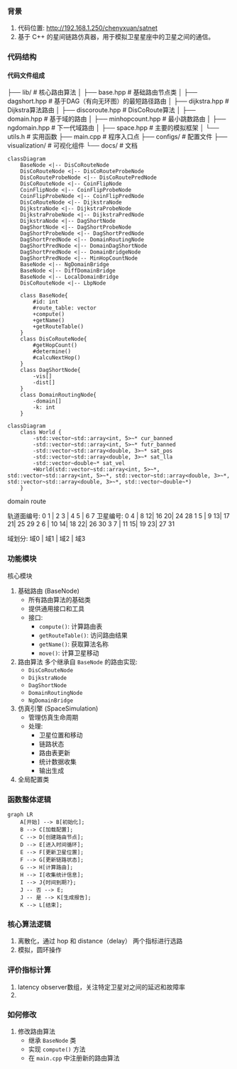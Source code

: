 ### 背景
1. 代码位置: http://192.168.1.250/chenyxuan/satnet
2. 基于 C++ 的星间链路仿真器，用于模拟卫星星座中的卫星之间的通信。

### 代码结构

#### 代码文件组成
├── lib/                    # 核心路由算法
│   ├── base.hpp           # 基础路由节点类
│   ├── dagshort.hpp       # 基于DAG（有向无环图）的最短路径路由
│   ├── dijkstra.hpp       # Dijkstra算法路由
│   ├── discoroute.hpp     # DisCoRoute算法
│   ├── domain.hpp         # 基于域的路由
│   ├── minhopcount.hpp    # 最小跳数路由
│   ├── ngdomain.hpp       # 下一代域路由
│   ├── space.hpp          # 主要的模拟框架
│   └── utils.h           # 实用函数
├── main.cpp               # 程序入口点
├── configs/               # 配置文件
├── visualization/         # 可视化组件
└── docs/                 # 文档


```mermaid  
classDiagram
    BaseNode <|-- DisCoRouteNode
    DisCoRouteNode <|-- DisCoRouteProbeNode
    DisCoRouteProbeNode <|-- DisCoRoutePredNode
    DisCoRouteNode <|-- CoinFlipNode
    CoinFlipNode <|-- CoinFlipProbeNode
    CoinFlipProbeNode <|-- CoinFlipPredNode
    DisCoRouteNode <|-- DijkstraNode
    DijkstraNode <|-- DijkstraProbeNode
    DijkstraProbeNode <|-- DijkstraPredNode
    DijkstraNode <|-- DagShortNode
    DagShortNode <|-- DagShortProbeNode
    DagShortProbeNode <|-- DagShortPredNode
    DagShortPredNode <|-- DomainRoutingNode
    DagShortPredNode <|-- DomainDagShortNode
    DagShortPredNode <|-- DomainBridgeNode
    DagShortPredNode <|-- MinHopCountNode
    BaseNode <|-- NgDomainBridge
    BaseNode <|-- DiffDomainBridge
    BaseNode <|-- LocalDomainBridge
    DisCoRouteNode <|-- LbpNode

    class BaseNode{
        #id: int
        #route_table: vector
        +compute()
        +getName()
        +getRouteTable()
    }
    class DisCoRouteNode{
        #getHopCount()
        #determine()
        #calcuNextHop()
    }
    class DagShortNode{
        -vis[]
        -dist[]
    }
    class DomainRoutingNode{
        -domain[]
        -k: int
    }

```

```mermaid
classDiagram
    class World {
        -std::vector~std::array<int, 5>~* cur_banned
        -std::vector~std::array<int, 5>~* futr_banned
        -std::vector~std::array<double, 3>~* sat_pos
        -std::vector~std::array<double, 3>~* sat_lla
        -std::vector~double~* sat_vel
        +World(std::vector~std::array<int, 5>~*, std::vector~std::array<int, 5>~*, std::vector~std::array<double, 3>~*, std::vector~std::array<double, 3>~*, std::vector~double~*)
    }

```

domain route

轨道面编号:   0   1 | 2   3 | 4   5 | 6   7
卫星编号:     0   4 | 8   12| 16  20| 24  28
             1   5 | 9   13| 17  21| 25  29
             2   6 | 10  14| 18  22| 26  30
             3   7 | 11  15| 19  23| 27  31

域划分:      域0    |  域1   |  域2   |  域3


### 功能模块

核心模块
1. 基础路由 (BaseNode)
    * 所有路由算法的基础类
    * 提供通用接口和工具
    * 接口:
        * `compute()`: 计算路由表
        * `getRouteTable()`: 访问路由结果
        * `getName()`: 获取算法名称
        * `move()`: 计算卫星移动
2. 路由算法
    多个继承自 `BaseNode` 的路由实现:
    * `DisCoRouteNode`
    * `DijkstraNode`
    * `DagShortNode`
    * `DomainRoutingNode`
    * `NgDomainBridge`
3. 仿真引擎 (SpaceSimulation)
    * 管理仿真生命周期
    * 处理:
        * 卫星位置和移动
        * 链路状态
        * 路由表更新
        * 统计数据收集
        * 输出生成
4. 全局配置类

### 函数整体逻辑

```mermaid
graph LR
    A[开始] --> B[初始化];
    B --> C[加载配置];
    C --> D[创建路由节点];
    D --> E[进入时间循环];
    E --> F[更新卫星位置];
    F --> G[更新链路状态];
    G --> H[计算路由];
    H --> I[收集统计信息];
    I --> J{时间到期?};
    J -- 否 --> E;
    J -- 是 --> K[生成报告];
    K --> L[结束];
```

### 核心算法逻辑

1. 离散化，通过 hop 和 distance（delay） 两个指标进行选路
2. 模拟，圆环操作


### 评价指标计算
1. latency observer数组，关注特定卫星对之间的延迟和故障率
2. 


### 如何修改
1. 修改路由算法
    * 继承 `BaseNode` 类
    * 实现 `compute()` 方法
    * 在 `main.cpp` 中注册新的路由算法
